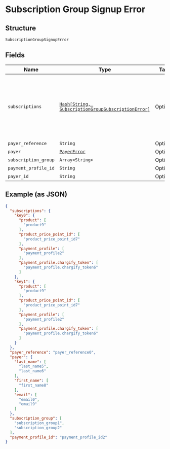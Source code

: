 
# Subscription Group Signup Error

## Structure

`SubscriptionGroupSignupError`

## Fields

| Name | Type | Tags | Description |
|  --- | --- | --- | --- |
| `subscriptions` | [`Hash[String, SubscriptionGroupSubscriptionError]`](../../doc/models/subscription-group-subscription-error.md) | Optional | Object that as key have subscription position in request subscriptions array and as value subscription errors object. |
| `payer_reference` | `String` | Optional | - |
| `payer` | [`PayerError`](../../doc/models/payer-error.md) | Optional | - |
| `subscription_group` | `Array<String>` | Optional | - |
| `payment_profile_id` | `String` | Optional | - |
| `payer_id` | `String` | Optional | - |

## Example (as JSON)

```json
{
  "subscriptions": {
    "key0": {
      "product": [
        "product9"
      ],
      "product_price_point_id": [
        "product_price_point_id7"
      ],
      "payment_profile": [
        "payment_profile2"
      ],
      "payment_profile.chargify_token": [
        "payment_profile.chargify_token6"
      ]
    },
    "key1": {
      "product": [
        "product9"
      ],
      "product_price_point_id": [
        "product_price_point_id7"
      ],
      "payment_profile": [
        "payment_profile2"
      ],
      "payment_profile.chargify_token": [
        "payment_profile.chargify_token6"
      ]
    }
  },
  "payer_reference": "payer_reference0",
  "payer": {
    "last_name": [
      "last_name5",
      "last_name6"
    ],
    "first_name": [
      "first_name8"
    ],
    "email": [
      "email0",
      "email9"
    ]
  },
  "subscription_group": [
    "subscription_group1",
    "subscription_group2"
  ],
  "payment_profile_id": "payment_profile_id2"
}
```

